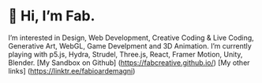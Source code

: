 # 👋 Hi, I’m Fab.
I’m interested in Design, Web Development, Creative Coding & Live Coding, Generative Art, WebGL, Game Develpment and 3D Animation.
I’m currently playing with p5.js, Hydra, Strudel, Three.js, React, Framer Motion, Unity, Blender.
[My Sandbox on Github] (https://fabcreative.github.io/)
[My other links] (https://linktr.ee/fabioardemagni)

<!---
fabcreative/fabcreative is a ✨ special ✨ repository because its `README.md` (this file) appears on your GitHub profile.
You can click the Preview link to take a look at your changes.
--->

